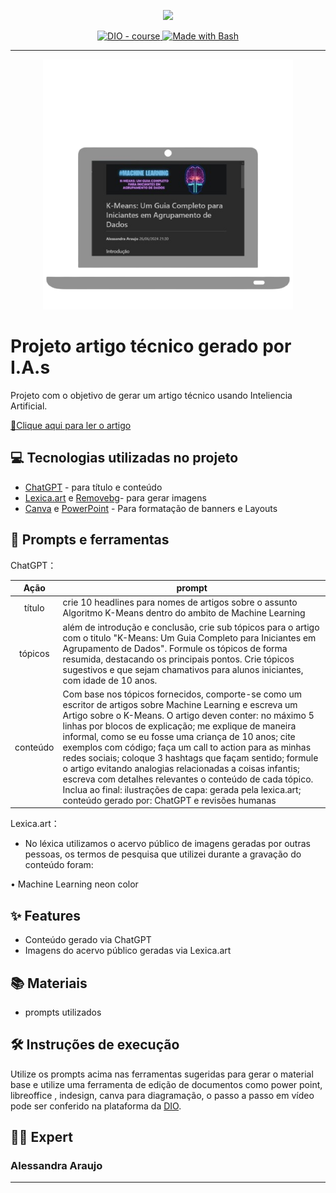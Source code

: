 <p align="center">
    <img width="100" src=".github/assets/banner.png">
</p>


<p align="center">
  <a href="https://dio.me/"><img src="https://img.shields.io/badge/DIO-Course-28DA77?logo=youtube" alt="DIO - course">
  </a>
  <a href="https://www.gnu.org/software/bash/" title="Go to Bash homepage"><img src="https://img.shields.io/badge/Prompt-Project-blue?logo=gnu-bash&amp;logoColor=white" alt="Made with Bash">
  </a>
</p>

-------

<p align="center">
  <img 
    src=".github/assets/preview2.png"
    width="400"  
  />
</p>

# Projeto artigo técnico gerado por I.A.s

Projeto com o objetivo de gerar um artigo técnico usando Inteliencia Artificial.

<a href="https://github.com/alessalucas/prompts-for-article-generate-by-ia/blob/main/artigo.md" title="View PDF now"> 📕Clique aqui para ler o artigo</a>

## 💻 Tecnologias utilizadas no projeto

- [ChatGPT](https://chat.openai.com/) - para título e conteúdo
- [Lexica.art](https://lexica.art/) e [Removebg](ttps://www.remove.bg/pt-br)- para gerar imagens
- [Canva](https://www.canva.com/)  e [PowerPoint](https://www.microsoft.com/en/microsoft-365/powerpoint) - Para formatação de banners e Layouts

## 📄 Prompts e ferramentas


ChatGPT：

|   Ação   | prompt                                                                                                                                                                                                                                                                         |
| :------: | ------------------------------------------------------------------------------------------------------------------------------------------------------------------------------------------------------------------------------------------------------------------------------ |
|  título  | crie 10 headlines para nomes de artigos sobre o assunto Algoritmo K-Means dentro do ambito de Machine Learning |
| tópicos | além de introdução e conclusão, crie sub tópicos para o artigo com o titulo "K-Means: Um Guia Completo para Iniciantes em Agrupamento de Dados". Formule os tópicos de forma resumida, destacando os principais pontos. Crie tópicos sugestivos e que sejam chamativos para alunos iniciantes, com idade de 10 anos. |
| conteúdo | Com base  nos tópicos fornecidos, comporte-se como um escritor de artigos sobre Machine Learning e escreva um Artigo sobre o K-Means. O artigo deven conter: no máximo 5 linhas por blocos de explicação; me explique de maneira informal, como se eu fosse uma criança de 10 anos; cite exemplos com código; faça um call to action para as minhas redes sociais; coloque 3 hashtags que façam sentido; formule o artigo evitando analogias relacionadas a coisas infantis; escreva com detalhes relevantes o conteúdo de cada tópico. Inclua ao final: ilustrações de capa: gerada pela lexica.art; conteúdo gerado por: ChatGPT e revisões humanas |


Lexica.art：

- No léxica utilizamos o acervo público de imagens geradas por outras pessoas, os termos de pesquisa que utilizei durante a gravação do conteúdo foram:

• Machine Learning neon color



## ✨ Features

- Conteúdo gerado via ChatGPT
- Imagens do acervo público geradas via Lexica.art

## 📚 Materiais

- prompts utilizados

## 🛠️ Instruções de execução

Utilize os prompts acima nas ferramentas sugeridas para gerar o material base e utilize uma ferramenta de edição de documentos como power point, libreoffice , indesign, canva para diagramação, o passo a passo em vídeo pode ser conferido na plataforma da [DIO](https://dio.me).

## 👨‍💻 Expert

### Alessandra Araujo
---
